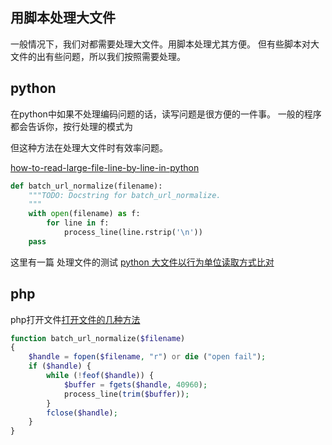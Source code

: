 用脚本处理大文件
-----
一般情况下，我们对都需要处理大文件。用脚本处理尤其方便。
但有些脚本对大文件的出有些问题，所以我们按照需要处理。

## python

在python中如果不处理编码问题的话，读写问题是很方便的一件事。
一般的程序都会告诉你，按行处理的模式为

但这种方法在处理大文件时有效率问题。


[how-to-read-large-file-line-by-line-in-python](http://stackoverflow.com/questions/8009882/how-to-read-large-file-line-by-line-in-python)
```python
def batch_url_normalize(filename):
    """TODO: Docstring for batch_url_normalize.
    """
    with open(filename) as f:
        for line in f:
            process_line(line.rstrip('\n'))
    pass

```

这里有一篇 处理文件的测试 [python 大文件以行为单位读取方式比对](http://www.cnblogs.com/aicro/p/3371986.html)
## php
php打开文件[打开文件的几种方法](http://www.cnblogs.com/younglab/archive/2011/11/06/2238034.html)

```php
function batch_url_normalize($filename)
{
    $handle = fopen($filename, "r") or die ("open fail");
    if ($handle) {
        while (!feof($handle)) {
            $buffer = fgets($handle, 40960);
            process_line(trim($buffer));
        }
        fclose($handle);
    }
}
```

